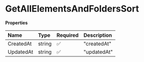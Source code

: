 # GetAllElementsAndFoldersSort

**Properties**

| Name      | Type   | Required | Description |
| :-------- | :----- | :------- | :---------- |
| CreatedAt | string | ✅       | "createdAt" |
| UpdatedAt | string | ✅       | "updatedAt" |

<!-- This file was generated by liblab | https://liblab.com/ -->
